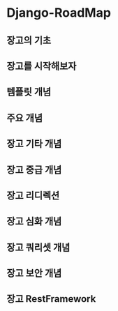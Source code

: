 # Django-RoadMap
## 장고의 기초
## 장고를 시작해보자
## 템플릿 개념
## 주요 개념
## 장고 기타 개념
## 장고 중급 개념
## 장고 리디렉션 
## 장고 심화 개념
## 장고 쿼리셋 개념
## 장고 보안 개념
## 장고 RestFramework
